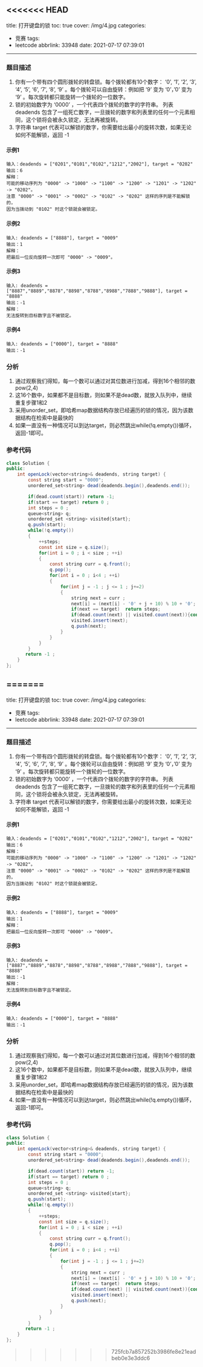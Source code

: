 <<<<<<< HEAD
---
title: 打开键盘的锁
toc: true
cover: /img/4.jpg
categories:
  - 竞赛
tags:
  - leetcode
abbrlink: 33948
date: 2021-07-17 07:39:01
---

### 题目描述

1. 你有一个带有四个圆形拨轮的转盘锁。每个拨轮都有10个数字： ‘0’, ‘1’, ‘2’, ‘3’, ‘4’, ‘5’, ‘6’, ‘7’, ‘8’, ‘9’ 。每个拨轮可以自由旋转：例如把 ‘9’ 变为 ‘0’，’0’ 变为 ‘9’ 。每次旋转都只能旋转一个拨轮的一位数字。<!-- more -->
2. 锁的初始数字为 ‘0000’ ，一个代表四个拨轮的数字的字符串。
   列表 deadends 包含了一组死亡数字，一旦拨轮的数字和列表里的任何一个元素相同，这个锁将会被永久锁定，无法再被旋转。
3. 字符串 target 代表可以解锁的数字，你需要给出最小的旋转次数，如果无论如何不能解锁，返回 -1

#### 示例1

```
输入：deadends = ["0201","0101","0102","1212","2002"], target = "0202"
输出：6
解释：
可能的移动序列为 "0000" -> "1000" -> "1100" -> "1200" -> "1201" -> "1202" -> "0202"。
注意 "0000" -> "0001" -> "0002" -> "0102" -> "0202" 这样的序列是不能解锁的，
因为当拨动到 "0102" 时这个锁就会被锁定。
```

#### 示例2

```
输入: deadends = ["8888"], target = "0009"
输出：1
解释：
把最后一位反向旋转一次即可 "0000" -> "0009"。
```

#### 示例3

```
输入: deadends = ["8887","8889","8878","8898","8788","8988","7888","9888"], target = "8888"
输出：-1
解释：
无法旋转到目标数字且不被锁定。
```

#### 示例4

```
输入: deadends = ["0000"], target = "8888"
输出：-1
```

### 分析

1. 通过观察我们得知，每一个数可以通过对其位数进行加减，得到16个相邻的数pow(2,4)
2. 这16个数中，如果都不是目标数，则如果不是dead数，就放入队列中，继续重复步骤1和2
3. 采用unorder_set，即哈希map数据结构存放已经遍历的锁的情况，因为该数据结构在检索中是最快的
4. 如果一直没有一种情况可以到达target，则必然跳出while(!q.empty())循环，返回-1即可。

### 参考代码

```java
class Solution {
public:
    int openLock(vector<string>& deadends, string target) {
    	const string start = "0000";
    	unordered_set<string> dead(deadends.begin(),deadends.end());

    	if(dead.count(start)) return -1; 
    	if(start == target) return 0 ;
        int steps = 0 ;
    	queue<string> q;
    	unordered_set <string> visited{start};
    	q.push(start);
    	while(!q.empty())
    	{
    		++steps;
    		const int size = q.size();
    		for(int i = 0 ; i < size ; ++i)
    		{
    			const string curr = q.front();
    			q.pop();
    			for(int i = 0 ; i<4 ; ++i)
    			{
    				for(int j = -1 ; j <= 1 ; j+=2)
    				{
    					string next = curr ;
    					next[i] = (next[i] - '0' + j + 10) % 10 + '0';
    					if(next == target)  return steps;
    					if(dead.count(next) || visited.count(next)){continue;}
    					visited.insert(next);
    					q.push(next);
    				}
    			}
    		}
    	}
       return -1 ; 
    }
};
```

=======
---
title: 打开键盘的锁
toc: true
cover: /img/4.jpg
categories:
  - 竞赛
tags:
  - leetcode
abbrlink: 33948
date: 2021-07-17 07:39:01
---

### 题目描述

1. 你有一个带有四个圆形拨轮的转盘锁。每个拨轮都有10个数字： ‘0’, ‘1’, ‘2’, ‘3’, ‘4’, ‘5’, ‘6’, ‘7’, ‘8’, ‘9’ 。每个拨轮可以自由旋转：例如把 ‘9’ 变为 ‘0’，’0’ 变为 ‘9’ 。每次旋转都只能旋转一个拨轮的一位数字。<!-- more -->
2. 锁的初始数字为 ‘0000’ ，一个代表四个拨轮的数字的字符串。
   列表 deadends 包含了一组死亡数字，一旦拨轮的数字和列表里的任何一个元素相同，这个锁将会被永久锁定，无法再被旋转。
3. 字符串 target 代表可以解锁的数字，你需要给出最小的旋转次数，如果无论如何不能解锁，返回 -1

#### 示例1

```
输入：deadends = ["0201","0101","0102","1212","2002"], target = "0202"
输出：6
解释：
可能的移动序列为 "0000" -> "1000" -> "1100" -> "1200" -> "1201" -> "1202" -> "0202"。
注意 "0000" -> "0001" -> "0002" -> "0102" -> "0202" 这样的序列是不能解锁的，
因为当拨动到 "0102" 时这个锁就会被锁定。
```

#### 示例2

```
输入: deadends = ["8888"], target = "0009"
输出：1
解释：
把最后一位反向旋转一次即可 "0000" -> "0009"。
```

#### 示例3

```
输入: deadends = ["8887","8889","8878","8898","8788","8988","7888","9888"], target = "8888"
输出：-1
解释：
无法旋转到目标数字且不被锁定。
```

#### 示例4

```
输入: deadends = ["0000"], target = "8888"
输出：-1
```

### 分析

1. 通过观察我们得知，每一个数可以通过对其位数进行加减，得到16个相邻的数pow(2,4)
2. 这16个数中，如果都不是目标数，则如果不是dead数，就放入队列中，继续重复步骤1和2
3. 采用unorder_set，即哈希map数据结构存放已经遍历的锁的情况，因为该数据结构在检索中是最快的
4. 如果一直没有一种情况可以到达target，则必然跳出while(!q.empty())循环，返回-1即可。

### 参考代码

```java
class Solution {
public:
    int openLock(vector<string>& deadends, string target) {
    	const string start = "0000";
    	unordered_set<string> dead(deadends.begin(),deadends.end());

    	if(dead.count(start)) return -1; 
    	if(start == target) return 0 ;
        int steps = 0 ;
    	queue<string> q;
    	unordered_set <string> visited{start};
    	q.push(start);
    	while(!q.empty())
    	{
    		++steps;
    		const int size = q.size();
    		for(int i = 0 ; i < size ; ++i)
    		{
    			const string curr = q.front();
    			q.pop();
    			for(int i = 0 ; i<4 ; ++i)
    			{
    				for(int j = -1 ; j <= 1 ; j+=2)
    				{
    					string next = curr ;
    					next[i] = (next[i] - '0' + j + 10) % 10 + '0';
    					if(next == target)  return steps;
    					if(dead.count(next) || visited.count(next)){continue;}
    					visited.insert(next);
    					q.push(next);
    				}
    			}
    		}
    	}
       return -1 ; 
    }
};
```

>>>>>>> 725fcb7a857252b3986fe8e21eadbeb0e3e3ddc6
